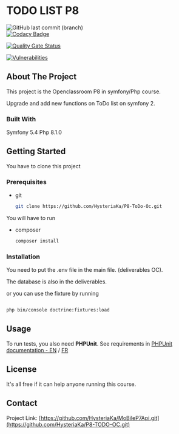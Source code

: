 # TODO LIST P8
![GitHub last commit (branch)](https://img.shields.io/github/last-commit/HysteriaKa/P8-ToDo-Oc/master)  
[![Codacy Badge](https://app.codacy.com/project/badge/Grade/caf1b89dee7d45ff82ed3e49ee92965a)](https://www.codacy.com/gh/HysteriaKa/P8-ToDo-Oc/dashboard?utm_source=github.com&amp;utm_medium=referral&amp;utm_content=HysteriaKa/P8-ToDo-Oc&amp;utm_campaign=Badge_Grade)

[![Quality Gate Status](https://sonarcloud.io/api/project_badges/measure?project=HysteriaKa_P8-ToDo-Oc&metric=alert_status)](https://sonarcloud.io/summary/new_code?id=HysteriaKa_P8-ToDo-Oc)

[![Vulnerabilities](https://sonarcloud.io/api/project_badges/measure?project=HysteriaKa_P8-ToDo-Oc&metric=vulnerabilities)](https://sonarcloud.io/summary/new_code?id=HysteriaKa_P8-ToDo-Oc)

<!-- ABOUT THE PROJECT -->
## About The Project

This project is the Openclassroom P8 in symfony/Php course.

Upgrade and add new functions on ToDo list on symfony 2.





### Built With

Symfony 5.4
Php 8.1.0




<!-- GETTING STARTED -->
## Getting Started

You have to clone this project

### Prerequisites

* git
  ```sh
  git clone https://github.com/HysteriaKa/P8-ToDo-Oc.git
  ```

You will have to run 
* composer
  ```sh
  composer install
  ```

### Installation

You need to put the .env file in the main file. (deliverables OC).

The database is also in the deliverables.

or you can use the fixture by running 

   ```sh
   
php bin/console doctrine:fixtures:load
   ```


<!-- USAGE EXAMPLES -->
## Usage

To run tests, you also need __PHPUnit__. See requirements in [PHPUnit documentation - EN](https://phpunit.readthedocs.io/en/latest/installation.html#requirements) / [FR](https://phpunit.readthedocs.io/fr/latest/installation.html#pre-requis)  




<!-- LICENSE -->
## License

It's all free if it can help anyone running this course.



<!-- CONTACT -->
## Contact


Project Link: [https://github.com/HysteriaKa/MoBileP7Api.git](https://github.com/HysteriaKa/P8-TODO-OC.git)





